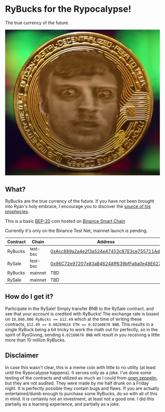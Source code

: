 # RyBucks for the Rypocalypse!

The true currency of the future.

![RyBucks Logo](./favicon.ico)

## What?

RyBucks are the true currency of the future. If you have not been brought into Ryan's holy embrace, I encourage you to discover the [source of his prophecies](https://youtu.be/-mKs-LKWzbU).

This is a basic [BEP-20](https://academy.binance.com/en/glossary/bep-20) coin hosted on [Binance Smart Chain](https://www.binance.org/en/smartChain)

Currently it's only on the Binance Test Net, mainnet launch is pending.

| Contract | Chain    | Address                                    |
|----------|----------|--------------------------------------------|
| RyBucks  | test-bsc | [0xAcc889a2a4e2f3a524e47453c87E3ce755711Adf](https://testnet.bscscan.com/token/0xAcc889a2a4e2f3a524e47453c87E3ce755711Adf) |
| RySale   | test-bsc | [0x96C72e97207e83aB4624Aff639bfFa8a0e48E627](https://testnet.bscscan.com/address/0x96C72e97207e83aB4624Aff639bfFa8a0e48E627) |
| RyBucks  | mainnet  |   TBD    |
| RySale   | mainnet  |   TBD    |

## How do I get it?

Participate in the RySale! Simply transfer BNB to the RySale contract, and see that your account is credited with RyBucks! The exchange rate is based on `10,000,000 RyBucks == $12.49` which at the time of writing these contracts, `$12.49 == 0.00289624 ETH == 0.02160670 BNB`. This results in a single RyBuck being a bit tricky to work the math out for perfectly, so in the spirit of RysGiving, sending `0.02160670 BNB` will result in you receiving a little more than 10 million RyBucks.

## Disclaimer

In case this wasn't clear, this is a meme coin with little to no utility (at least until the Rypocalypse happens). It serves only as a joke. I've done some testing of the contracts and utilized as much as I could from [open zeppelin](https://openzeppelin.com/), but they are not audited. They were made by me half drunk on a Friday night. It is perfectly possible they contain bugs and flaws. If you are actually entertained/dumb enough to purchase some RyBucks, do so with all of this in mind. It is certainly not an investment, at least not a good one. I did this partially as a learning experience, and partially as a joke.

